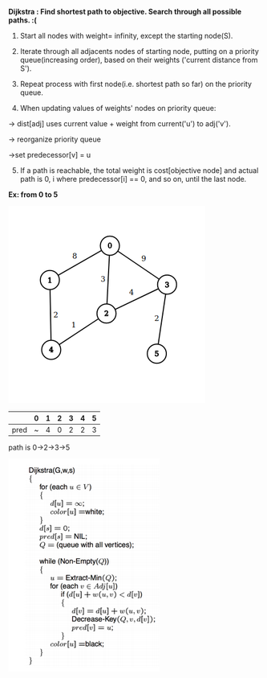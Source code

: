 **Dijkstra : Find shortest path to objective. Search through all possible paths. :(**

1. Start all nodes with weight= infinity, except the starting node(S).

2. Iterate through all adjacents nodes of starting node, putting on a priority queue(increasing order), based on their weights ('current distance from S').

3. Repeat process with first node(i.e. shortest path so far) on the priority queue.

4. When updating values of weights' nodes on priority queue:

-> dist[adj] uses current value + weight from current('u') to adj('v').

-> reorganize priority queue

->set predecessor[v] = u

5. If a path is reachable, the total weight is cost[objective node] and actual path is 0, i where predecessor[i] == 0, and so on, until the last node.

**Ex: from 0 to 5**

![Graph](https://github.com/hglps/algorithms/blob/master/graph.png)

|      | 0 | 1 | 2 | 3 | 4 | 5 |
|------|---|---|---|---|---|---|
| pred | ~ | 4 | 0 | 2 | 2 | 3 |

path is 0->2->3->5

![Example](https://github.com/hglps/algorithms/blob/master/dijkstra.png)


